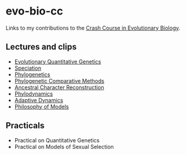 # evo-bio-cc

Links to my contributions to the [Crash Course in Evolutionary Biology](https://evobiocrashcourse.github.io/).

## Lectures and clips

* [Evolutionary Quantitative Genetics](https://youtu.be/LPm_m8wMT-I?si=4Hj92GsuwXG9C18U)
* [Speciation](https://youtu.be/tON-7f_6u28?si=IVW5-j6RB0Kpbhej)
* [Phylogenetics](https://youtu.be/Y76zl6_5s7I?si=zRFW95BaqFj1kSvT)
* [Phylogenetic Comparative Methods](https://youtu.be/_1s1fvDzA3E?si=EHY8OxoY2LwroDoZ)
* [Ancestral Character Reconstruction](https://youtu.be/ycNc9c1tB8c?si=pdwCN1erP_KKjmHp)
* [Phylodynamics](https://youtu.be/NSPtLAQ1ewk?si=aeX2hsyzKzlsgZZg)
* [Adaptive Dynamics](https://youtu.be/x3FnsyCq_0I?si=mQhjGVrxNJ55goCa)
* [Philosophy of Models](https://youtu.be/VJiy_4GDAsc?si=BhFOoUY5rnTJspWY)

## Practicals

* Practical on Quantitative Genetics
* Practical on Models of Sexual Selection
